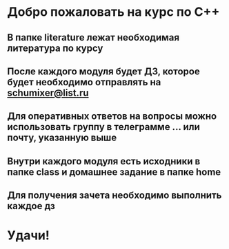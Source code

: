 # Добро пожаловать на курс по С++
## В папке literature лежат необходимая литература по курсу
## После каждого модуля будет ДЗ, которое будет необходимо отправлять на schumixer@list.ru
## Для оперативных ответов на вопросы можно использовать группу в телеграмме ... или почту, указанную выше
## Внутри каждого модуля есть исходники в папке class и домашнее задание в папке home
## Для получения зачета необходимо выполнить каждое дз
# Удачи!